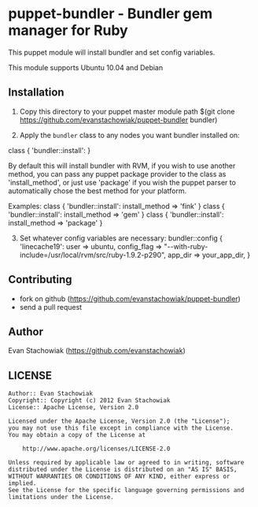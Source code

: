 puppet-bundler - Bundler gem manager for Ruby
==========================================

This puppet module will install bundler and set config 
variables.

This module supports Ubuntu 10.04 and Debian

Installation
------------

1. Copy this directory to your puppet master module path $(git clone
https://github.com/evanstachowiak/puppet-bundler bundler)

2. Apply the `bundler` class to any nodes you want bundler installed on:

  class { 'bundler::install': }

   By default this will install bundler with RVM, if you wish to use another
   method, you can pass any puppet package provider to the class as
   'install_method', or just use 'package' if you wish the puppet parser to
   automatically chose the best method for your platform.

  Examples: class { 'bundler::install': install_method => 'fink' }
            class { 'bundler::install': install_method => 'gem' }
            class { 'bundler::install': install_method => 'package' }

3. Set whatever config variables are necessary: 
   bundler::config { 'linecache19':
    user        => ubuntu,
    config_flag => "--with-ruby-include=/usr/local/rvm/src/ruby-1.9.2-p290",
    app_dir     => your_app_dir,
  }


Contributing
------------

- fork on github (https://github.com/evanstachowiak/puppet-bundler)
- send a pull request

Author
------
Evan Stachowiak (https://github.com/evanstachowiak)

LICENSE
-------

    Author:: Evan Stachowiak
    Copyright:: Copyright (c) 2012 Evan Stachowiak
    License:: Apache License, Version 2.0

    Licensed under the Apache License, Version 2.0 (the "License");
    you may not use this file except in compliance with the License.
    You may obtain a copy of the License at

        http://www.apache.org/licenses/LICENSE-2.0

    Unless required by applicable law or agreed to in writing, software
    distributed under the License is distributed on an "AS IS" BASIS,
    WITHOUT WARRANTIES OR CONDITIONS OF ANY KIND, either express or implied.
    See the License for the specific language governing permissions and
    limitations under the License.
